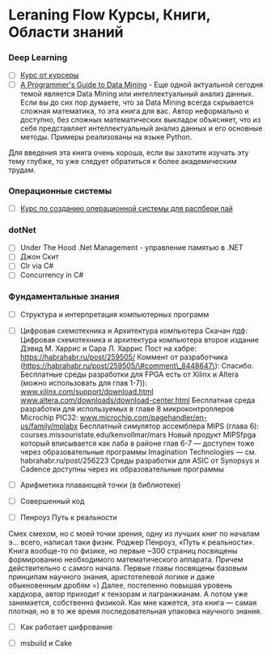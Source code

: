 # Leraning Flow Курсы, Книги, Области знаний

### Deep Learning

* [ ] [Курс от курсеры](https://www.deeplearning.ai/)
* [ ] [A Programmer's Guide to Data Mining](http://guidetodatamining.com/) - Еще одной актуальной сегодня темой является Data Mining или интеллектуальный анализ данных. Если вы до сих пор думаете, что за Data Mining всегда скрывается сложная математика, то эта книга для вас. Автор неформально и доступно, без сложных математических выкладок объясняет, что из себя представляет интеллектуальный анализ данных и его основные методы. Примеры реализованы на языке Python.

Для введения эта книга очень хороша, если вы захотите изучать эту тему глубже, то уже следует обратиться к более академическим трудам.

### Операционные системы

* [ ] [Курс по созданию операционной системы для распбери пай](https://web.stanford.edu/class/cs140e/about/)

### dotNet

* [ ] Under The Hood .Net Management - управление памятью в .NET
* [ ] Джон Скит
* [ ] Clr via C\#
* [ ] Concurrency in C\#

### Фундаментальные знания

* [ ] Структура и интерпретация компьютерных программ
* [ ] Цифровая схемотехника и Архитектура компьютера
  Скачан пдф:
  Цифровая схемотехника и архитектура компьютера второе издание Дэвид М. Харрис и Сара Л. Харрис
  Пост на хабре: https://habrahabr.ru/post/259505/
  Коммент от разработчика \(https://habrahabr.ru/post/259505/\#comment\_8448647\):
  Спасибо. Бесплатные среды разработки для FPGA есть от Xilinx и Altera \(можно использовать для глав 1-7\)\):
  www.xilinx.com/support/download.html
  www.altera.com/downloads/download-center.html
  Бесплатная среда разработки для используемых в главе 8 микроконтроллеров Microchip PIC32:
  www.microchip.com/pagehandler/en-us/family/mplabx
  Бесплатный симулятор ассемблера MIPS \(глава 6\):
  courses.missouristate.edu/kenvollmar/mars
  Новый продукт MIPSfpga который вписывается как лаба в районе глав 6-7 — доступен тоже через образовательные программы Imagination Technologies — см. habrahabr.ru/post/256223
  Среды разработки для ASIC от Synopsys и Cadence доступны через их образовательные программы

* [ ] Арифметика плавающей точки \(в библиотеке\)

* [ ] Совершенный код

* [ ] Пенроуз Путь к реальности

Смех смехом, но с моей точки зрения, одну из лучших книг по началам э… всего, написал таки физик. Роджер Пенроуз, «Путь к реальности». Книга вообще-то по физике, но первые ~300 страниц посвящены формированию необходимого математического аппарата. Причем действительно с самого начала. Первые главы посвящены базовым принципам научного знания, аристотелевой логике и даже обыкновенным дробям =\) Далее, постепенно повышая уровень хардкора, автор приходит к тензорам и лагранжианам. А потом уже занимается, собственно физикой. Как мне кажется, эта книга — самая плотная, но в то же время последовательная упаковка научного знания.

* [ ] Как работает шифрование
* [ ] msbuild и Cake



